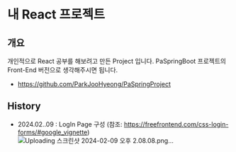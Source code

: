 # 내 React 프로젝트

## 개요

개인적으로 React 공부를 해보려고 만든 Project 입니다.
PaSpringBoot 프로젝트의 Front-End 버전으로 생각해주시면 됩니다.
- https://github.com/ParkJooHyeong/PaSpringProject

## History
- 2024.02..09 : LogIn Page 구성 (참조: https://freefrontend.com/css-login-forms/#google_vignette)
![Uploading 스크린샷 2024-02-09 오후 2.08.08.png…]()

